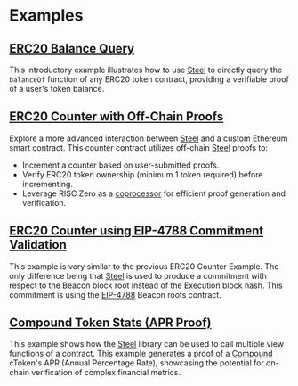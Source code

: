 # Examples

## [ERC20 Balance Query](./erc20/README.md)

This introductory example illustrates how to use [Steel] to directly query the `balanceOf` function of any ERC20 token contract, providing a verifiable proof of a user's token balance.

## [ERC20 Counter with Off-Chain Proofs](./erc20-counter/README.md)

Explore a more advanced interaction between [Steel] and a custom Ethereum smart contract. This counter contract utilizes off-chain [Steel] proofs to:
- Increment a counter based on user-submitted proofs.
- Verify ERC20 token ownership (minimum 1 token required) before incrementing.
- Leverage RISC Zero as a [coprocessor] for efficient proof generation and verification.

## [ERC20 Counter using EIP-4788 Commitment Validation](./eip4788-counter/README.md)

This example is very similar to the previous ERC20 Counter Example. The only difference being that [Steel] is used to produce a commitment with respect to the Beacon block root instead of the Execution block hash.
This commitment is using the [EIP-4788] Beacon roots contract.

## [Compound Token Stats (APR Proof)](./token-stats/README.md)

This example shows how the [Steel] library can be used to call multiple view functions of a contract.
This example generates a proof of a [Compound] cToken's APR (Annual Percentage Rate), showcasing the potential for on-chain verification of complex financial metrics.

[coprocessor]: https://www.risczero.com/news/a-guide-to-zk-coprocessors-for-scalability
[Steel]: ../steel
[Compound]: https://compound.finance/
[EIP-4788]: https://eips.ethereum.org/EIPS/eip-4788
